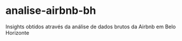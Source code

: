 # analise-airbnb-bh
Insights obtidos através da análise de dados brutos da Airbnb em Belo Horizonte
